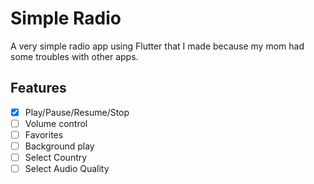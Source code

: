 # Simple Radio

A very simple radio app using Flutter that I made because my mom had some troubles with other apps.

## Features

- [x] Play/Pause/Resume/Stop
- [ ] Volume control
- [ ] Favorites
- [ ] Background play
- [ ] Select Country
- [ ] Select Audio Quality